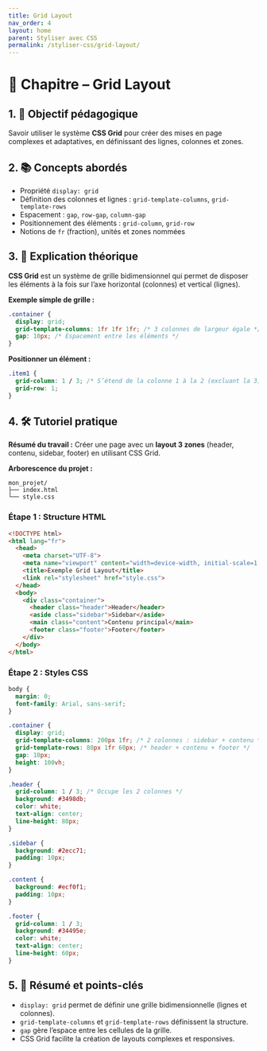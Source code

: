 ```yaml
---
title: Grid Layout
nav_order: 4
layout: home
parent: Styliser avec CSS
permalink: /styliser-css/grid-layout/
---
```


# 📘 Chapitre – Grid Layout

## 1. 🎯 Objectif pédagogique

Savoir utiliser le système **CSS Grid** pour créer des mises en page complexes et adaptatives, en définissant des lignes, colonnes et zones.

## 2. 📚 Concepts abordés

* Propriété `display: grid`
* Définition des colonnes et lignes : `grid-template-columns`, `grid-template-rows`
* Espacement : `gap`, `row-gap`, `column-gap`
* Positionnement des éléments : `grid-column`, `grid-row`
* Notions de `fr` (fraction), unités et zones nommées

## 3. 🧠 Explication théorique

**CSS Grid** est un système de grille bidimensionnel qui permet de disposer les éléments à la fois sur l’axe horizontal (colonnes) et vertical (lignes).

**Exemple simple de grille :**

```css
.container {
  display: grid;
  grid-template-columns: 1fr 1fr 1fr; /* 3 colonnes de largeur égale */
  gap: 10px; /* Espacement entre les éléments */
}
```

**Positionner un élément :**

```css
.item1 {
  grid-column: 1 / 3; /* S’étend de la colonne 1 à la 2 (excluant la 3) */
  grid-row: 1;
}
```

## 4. 🛠 Tutoriel pratique

**Résumé du travail :**
Créer une page avec un **layout 3 zones** (header, contenu, sidebar, footer) en utilisant CSS Grid.

**Arborescence du projet :**

```
mon_projet/
├── index.html
└── style.css
```

### **Étape 1 : Structure HTML**

```html
<!DOCTYPE html>
<html lang="fr">
  <head>
    <meta charset="UTF-8">
    <meta name="viewport" content="width=device-width, initial-scale=1.0">
    <title>Exemple Grid Layout</title>
    <link rel="stylesheet" href="style.css">
  </head>
  <body>
    <div class="container">
      <header class="header">Header</header>
      <aside class="sidebar">Sidebar</aside>
      <main class="content">Contenu principal</main>
      <footer class="footer">Footer</footer>
    </div>
  </body>
</html>
```

### **Étape 2 : Styles CSS**

```css
body {
  margin: 0;
  font-family: Arial, sans-serif;
}

.container {
  display: grid;
  grid-template-columns: 200px 1fr; /* 2 colonnes : sidebar + contenu */
  grid-template-rows: 80px 1fr 60px; /* header + contenu + footer */
  gap: 10px;
  height: 100vh;
}

.header {
  grid-column: 1 / 3; /* Occupe les 2 colonnes */
  background: #3498db;
  color: white;
  text-align: center;
  line-height: 80px;
}

.sidebar {
  background: #2ecc71;
  padding: 10px;
}

.content {
  background: #ecf0f1;
  padding: 10px;
}

.footer {
  grid-column: 1 / 3;
  background: #34495e;
  color: white;
  text-align: center;
  line-height: 60px;
}
```

## 5. 🧾 Résumé et points-clés

* `display: grid` permet de définir une grille bidimensionnelle (lignes et colonnes).
* `grid-template-columns` et `grid-template-rows` définissent la structure.
* `gap` gère l’espace entre les cellules de la grille.
* CSS Grid facilite la création de layouts complexes et responsives.
